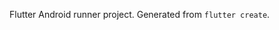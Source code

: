 <!--
Copyright (c) 2025 Shopping Bill App Project
SPDX-License-Identifier: MIT
-->
Flutter Android runner project. Generated from `flutter create`.
